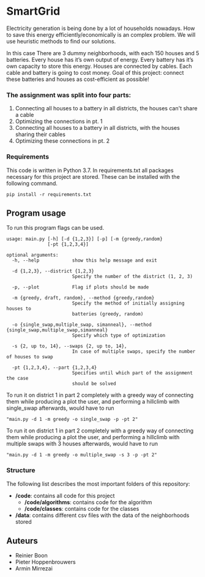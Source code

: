 # SmartGrid

Electricity generation is being done by a lot of households nowadays. How to save this energy efficiently/economically is an complex problem. We will use heuristic methods to find our solutions. 
 
In this case There are 3 dummy neighborhoods, with each 150 houses and 5 batteries. Every house has it’s own output of energy. Every battery has it’s own capacity to store this energy. Houses are connected by cables. Each cable and battery is going to cost money. Goal of this project: connect these batteries and houses as cost-efficient as possible!

### The assignment was split into four parts:
1. Connecting all houses to a battery in all districts, the houses can't share a cable
2. Optimizing the connections in pt. 1
3. Connecting all houses to a battery in all districts, with the houses sharing their cables
4. Optimizing these connections in pt. 2


### Requirements

This code is written in Python 3.7. In requirements.txt all packages necessary for this project are stored. These can be installed with the following command.

```
pip install -r requirements.txt
```

## Program usage
To run this program flags can be used.

    usage: main.py [-h] [-d {1,2,3}] [-p] [-m {greedy,random}
                   [-pt {1,2,3,4}]

    optional arguments:
      -h, --help            show this help message and exit

      -d {1,2,3}, --district {1,2,3}
                            Specify the number of the district (1, 2, 3)

      -p, --plot            Flag if plots should be made

      -m {greedy, draft, random}, --method {greedy,random}
                            Specify the method of initially assigning houses to
                            batteries (greedy, random)

      -o {single_swap,multiple_swap, simanneal}, --method {single_swap,multiple_swap,simanneal}
                            Specify which type of optimization

      -s {2, up to, 14}, --swaps {2, up to, 14},
                            In case of multiple swaps, specify the number of houses to swap    

      -pt {1,2,3,4}, --part {1,2,3,4}
                            Specifies until which part of the assignment the case
                            should be solved


To run it on district 1 in part 2 completely with a greedy way of connecting them while producing a plot the user, and performing a hillclimb with single_swap afterwards, would have to run

    "main.py -d 1 -m greedy -o single_swap -p -pt 2"

To run it on district 1 in part 2 completely with a greedy way of connecting them while producing a plot the user, and performing a hillclimb with multiple swaps with 3 houses afterwards, would have to run

    "main.py -d 1 -m greedy -o multiple_swap -s 3 -p -pt 2"

### Structure

The following list describes the most important folders of this repository:

- **/code**: contains all code for this project
  - **/code/algorithms**: contains code for the algorithm
  - **/code/classes**: contains code for the classes
- **/data**: contains different csv files with the data of the neighborhoods stored

## Auteurs
- Reinier Boon
- Pieter Hoppenbrouwers
- Armin Mirrezai